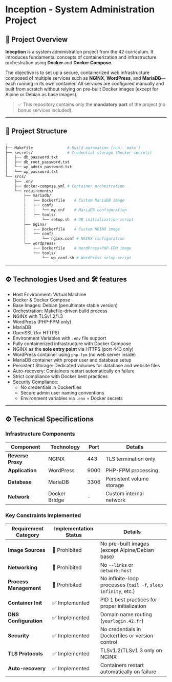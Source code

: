 # Inception - System Administration Project

## 📌 Project Overview

**Inception** is a system administration project from the 42 curriculum. It introduces fundamental concepts of containerization and infrastructure orchestration using **Docker** and **Docker Compose**.

The objective is to set up a secure, containerized web infrastructure composed of multiple services such as **NGINX**, **WordPress**, and **MariaDB**—each running in its own container. All services are configured manually and built from scratch without relying on pre-built Docker images (except for Alpine or Debian as base images).

> ✅ This repository contains only the **mandatory part** of the project (no bonus services included).

---

## 📂 Project Structure

```bash
.
├── Makefile               # Build automation (run: `make`)
├── secrets/               # Credential storage (Docker secrets)
│   ├── db_password.txt
│   ├── db_root_password.txt
│   └── wp_admin_password.txt
│   └── wp_password.txt
└── srcs/
    ├── .env
    ├── docker-compose.yml # Container orchestration
    └── requirements/
        ├── mariadb/
        │   ├── Dockerfile    # Custom MariaDB image
        │   ├── conf/
        │   │   └── my.cnf    # MariaDB configuration
        │   └── tools/
        │       └── setup.sh  # DB initialization script
        ├── nginx/
        │   ├── Dockerfile    # Custom NGINX image
        │   └── conf/
        │       └── nginx.conf # NGINX configuration
        └── wordpress/
            ├── Dockerfile    # WordPress+PHP-FPM image
            └── tools/
                └── wp_conf.sh # WordPress setup script
```
---

## ⚙️ Technologies Used and 🛠️ features 
- Host Environment: Virtual Machine
- Docker & Docker Compose
- Base Images: Debian (penultimate stable version)
- Orchestration: Makefile-driven build process
- NGINX with TLSv1.2/1.3
- WordPress (PHP-FPM only)
- MariaDB
- OpenSSL (for HTTPS)
- Environment Variables with `.env` file support
- Fully containerized infrastructure with Docker Compose
- NGINX as the **sole entry point** via HTTPS (port 443 only)
- WordPress container using `php-fpm` (no web server inside)
- MariaDB container with proper user and database setup
- Persistent Storage: Dedicated volumes for database and website files
- Auto-recovery: Containers restart automatically on failure
- Strict compliance with Docker best practices
- Security Compliance: 
  - No credentials in Dockerfiles
  - Secure admin user naming conventions
  - Environment variables via `.env` + Docker secrets
---
## ⚙️ Technical Specifications

### Infrastructure Components
| Component        | Technology     | Port    | Details                      |
|------------------|----------------|---------|------------------------------|
| **Reverse Proxy** | NGINX          | 443     | TLS termination only         |
| **Application**   | WordPress      | 9000    | PHP-FPM processing           |
| **Database**      | MariaDB        | 3306    | Persistent volume storage    |
| **Network**       | Docker Bridge  | -       | Custom internal network      |

### Key Constraints Implemented
| Requirement Category | Implementation Status | Details |
|----------------------|------------------------|---------|
| **Image Sources**    | 🚫 Prohibited         | No pre-built images (except Alpine/Debian base) |
| **Networking**       | 🚫 Prohibited         | No `--links` or `network:host` |
| **Process Management** | 🚫 Prohibited         | No infinite-loop processes (`tail -f`, `sleep infinity`, etc.) |
| **Container Init**   | ✅ Implemented        | PID 1 best practices for proper initialization |
| **DNS Configuration** | ✅ Implemented        | Domain name routing (`yourlogin.42.fr`) |
| **Security**         | ✅ Implemented        | No credentials in Dockerfiles or version control |
| **TLS Protocols**    | ✅ Implemented        | TLSv1.2/TLSv1.3 only on NGINX |
| **Auto-recovery**    | ✅ Implemented        | Containers restart automatically on failure |



